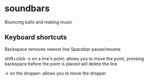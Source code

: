 # soundbars
Bouncing balls and making music

## Keyboard shortcuts
Backspace	removes newest line
Spacebar	pause/resume 

shift+click 
-> on a line's point: allows you to move the point, pressing backspace before the point is placed will delete the line

-> on the dropper: allows you to move the dropper
